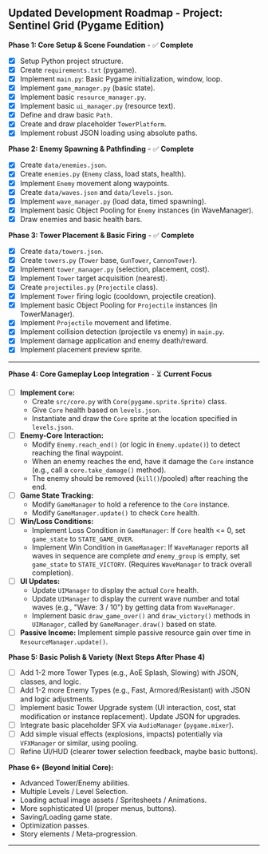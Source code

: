 ## Updated Development Roadmap - Project: Sentinel Grid (Pygame Edition)

**Phase 1: Core Setup & Scene Foundation** - ✅ **Complete**
*   [X] Setup Python project structure.
*   [X] Create `requirements.txt` (pygame).
*   [X] Implement `main.py`: Basic Pygame initialization, window, loop.
*   [X] Implement `game_manager.py` (basic state).
*   [X] Implement basic `resource_manager.py`.
*   [X] Implement basic `ui_manager.py` (resource text).
*   [X] Define and draw basic `Path`.
*   [X] Create and draw placeholder `TowerPlatform`.
*   [X] Implement robust JSON loading using absolute paths.

**Phase 2: Enemy Spawning & Pathfinding** - ✅ **Complete**
*   [X] Create `data/enemies.json`.
*   [X] Create `enemies.py` (`Enemy` class, load stats, health).
*   [X] Implement `Enemy` movement along waypoints.
*   [X] Create `data/waves.json` and `data/levels.json`.
*   [X] Implement `wave_manager.py` (load data, timed spawning).
*   [X] Implement basic Object Pooling for `Enemy` instances (in WaveManager).
*   [X] Draw enemies and basic health bars.

**Phase 3: Tower Placement & Basic Firing** - ✅ **Complete**
*   [X] Create `data/towers.json`.
*   [X] Create `towers.py` (`Tower` base, `GunTower`, `CannonTower`).
*   [X] Implement `tower_manager.py` (selection, placement, cost).
*   [X] Implement `Tower` target acquisition (nearest).
*   [X] Create `projectiles.py` (`Projectile` class).
*   [X] Implement `Tower` firing logic (cooldown, projectile creation).
*   [X] Implement basic Object Pooling for `Projectile` instances (in TowerManager).
*   [X] Implement `Projectile` movement and lifetime.
*   [X] Implement collision detection (projectile vs enemy) in `main.py`.
*   [X] Implement damage application and enemy death/reward.
*   [X] Implement placement preview sprite.

---
**Phase 4: Core Gameplay Loop Integration** - ⏳ **Current Focus**
*   [ ] **Implement `Core`:**
    *   Create `src/core.py` with `Core(pygame.sprite.Sprite)` class.
    *   Give `Core` health based on `levels.json`.
    *   Instantiate and draw the `Core` sprite at the location specified in `levels.json`.
*   [ ] **Enemy-Core Interaction:**
    *   Modify `Enemy.reach_end()` (or logic in `Enemy.update()`) to detect reaching the final waypoint.
    *   When an enemy reaches the end, have it damage the `Core` instance (e.g., call a `core.take_damage()` method).
    *   The enemy should be removed (`kill()`/pooled) after reaching the end.
*   [ ] **Game State Tracking:**
    *   Modify `GameManager` to hold a reference to the `Core` instance.
    *   Modify `GameManager.update()` to check `Core` health.
*   [ ] **Win/Loss Conditions:**
    *   Implement Loss Condition in `GameManager`: If `Core` health <= 0, set `game_state` to `STATE_GAME_OVER`.
    *   Implement Win Condition in `GameManager`: If `WaveManager` reports all waves in sequence are complete *and* `enemy_group` is empty, set `game_state` to `STATE_VICTORY`. (Requires `WaveManager` to track overall completion).
*   [ ] **UI Updates:**
    *   Update `UIManager` to display the actual `Core` health.
    *   Update `UIManager` to display the current wave number and total waves (e.g., "Wave: 3 / 10") by getting data from `WaveManager`.
    *   Implement basic `draw_game_over()` and `draw_victory()` methods in `UIManager`, called by `GameManager.draw()` based on state.
*   [ ] **Passive Income:** Implement simple passive resource gain over time in `ResourceManager.update()`.

**Phase 5: Basic Polish & Variety (Next Steps After Phase 4)**
*   [ ] Add 1-2 more Tower Types (e.g., AoE Splash, Slowing) with JSON, classes, and logic.
*   [ ] Add 1-2 more Enemy Types (e.g., Fast, Armored/Resistant) with JSON and logic adjustments.
*   [ ] Implement basic Tower Upgrade system (UI interaction, cost, stat modification or instance replacement). Update JSON for upgrades.
*   [ ] Integrate basic placeholder SFX via `AudioManager` (`pygame.mixer`).
*   [ ] Add simple visual effects (explosions, impacts) potentially via `VFXManager` or similar, using pooling.
*   [ ] Refine UI/HUD (clearer tower selection feedback, maybe basic buttons).

**Phase 6+ (Beyond Initial Core):**
*   Advanced Tower/Enemy abilities.
*   Multiple Levels / Level Selection.
*   Loading actual image assets / Spritesheets / Animations.
*   More sophisticated UI (proper menus, buttons).
*   Saving/Loading game state.
*   Optimization passes.
*   Story elements / Meta-progression.

---

